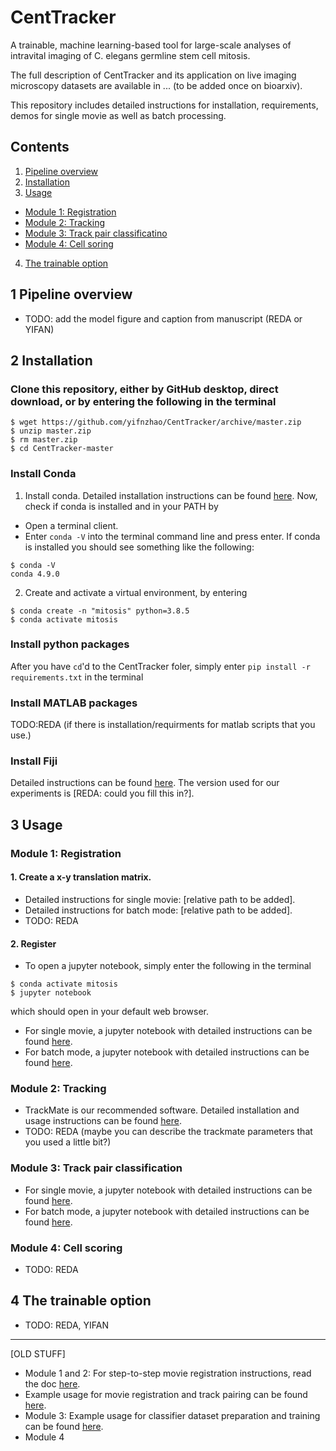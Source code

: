 # CentTracker
A trainable, machine learning-based tool for large-scale analyses of intravital imaging of C. elegans germline stem cell mitosis.

The full description of CentTracker and its application on live imaging microscopy datasets are available in ... (to be added once on bioarxiv).

This repository includes detailed instructions for installation, requirements, demos for single movie as well as batch processing.



## Contents ##

1. [Pipeline overview](#overview)
2. [Installation](#installation)
3. [Usage](#usage)
  - [Module 1: Registration](#registration)
  - [Module 2: Tracking](#tracking)
  - [Module 3: Track pair classificatino](#tpc)
  - [Module 4: Cell soring](#scoring)
4. [The trainable option](#trainable)


<a name="overview"></a>
## 1 Pipeline overview
- TODO: add the model figure and caption from manuscript (REDA or YIFAN)

<a name="installation"></a>
## 2 Installation
### Clone this repository, either by GitHub desktop, direct download, or by entering the following in the terminal
```
$ wget https://github.com/yifnzhao/CentTracker/archive/master.zip
$ unzip master.zip
$ rm master.zip
$ cd CentTracker-master
```

### Install Conda
1. Install conda. Detailed installation instructions can be found [here](https://docs.conda.io/projects/conda/en/latest/user-guide/install/). Now, check if conda is installed and in your PATH by
  - Open a terminal client.
  - Enter ```conda -V``` into the terminal command line and press enter. If conda is installed you should see something like the following:
```
$ conda -V
conda 4.9.0
```
2. Create and activate a virtual environment, by entering
```
$ conda create -n "mitosis" python=3.8.5
$ conda activate mitosis
```

### Install python packages
After you have ```cd```'d to the CentTracker foler, simply enter
```pip install -r requirements.txt``` in the terminal


### Install MATLAB packages
TODO:REDA (if there is installation/requirments for matlab scripts that you use.)

### Install Fiji
Detailed instructions can be found [here](https://imagej.net/Fiji). The version used for our experiments is [REDA: could you fill this in?].




<a name="usage"></a>
## 3 Usage

<a name="registration"></a>
### Module 1: Registration
#### 1. Create a x-y translation matrix.
- Detailed instructions for single movie: [relative path to be added].
- Detailed instructions for batch mode: [relative path to be added].
- TODO: REDA

#### 2. Register
- To open a jupyter notebook, simply enter the following in the terminal
```
$ conda activate mitosis
$ jupyter notebook
```
which should open in your default web browser.

- For single movie, a jupyter notebook with detailed instructions can be found [here](/src/singlemovie.ipynb).
- For batch mode, a jupyter notebook with detailed instructions can be found [here](/src/batchmode.ipynb).

<a name="tracking"></a>
### Module 2: Tracking
- TrackMate is our recommended software. Detailed installation and usage instructions can be found [here](https://imagej.net/TrackMate).
- TODO: REDA (maybe you can describe the trackmate parameters that you used a little bit?)

<a name="tpc"></a>
### Module 3: Track pair classification
- For single movie, a jupyter notebook with detailed instructions can be found [here](/notebooks/singlemovie.ipynb).
- For batch mode, a jupyter notebook with detailed instructions can be found [here](/notebooks/batchmode.ipynb).


<a name="scoring"></a>
### Module 4: Cell scoring
- TODO: REDA

<a name="trainable"></a>
## 4 The trainable option
- TODO: REDA, YIFAN


_________________
[OLD STUFF]
- Module 1 and 2: For step-to-step movie registration instructions, read the doc [here](https://github.com/yifnzhao/CENTRACKER/blob/master/how-to-register.md).
- Example usage for movie registration and track pairing can be found [here](https://github.com/yifnzhao/CENTRACKER/blob/master/src/register%20and%20pair.ipynb).
- Module 3: Example usage for classifier dataset preparation and training can be found [here](https://github.com/yifnzhao/CENTRACKER/blob/master/src/Dataset%20preparation%20and%20classifier%20training.ipynb).
- Module 4
